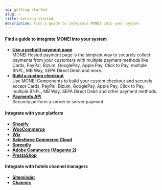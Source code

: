 ```yaml
---
id: getting-started
slug: /
title: Getting started
description: Find a guide to integrate MONEI into your system
---
```


#### Find a guide to integrate MONEI into your system

- **[Use a prebuilt payment page](integrations/use-prebuilt-payment-page.mdx)**  
  MONEI Hosted payment page is the simplest way to securely collect payments from your customers with multiple payment methods like Cards, PayPal, Bizum, GooglePay, Apple Pay, Click to Pay, multiple BNPL, MB Way, SEPA Direct Debit and more.
- **[Build a custom checkout](integrations/build-custom-checkout.mdx)**  
  Use MONEI Components to build your custom checkout and securely accept Cards, PayPal, Bizum, GooglePay, Apple Pay, Click to Pay, multiple BNPL, MB Way, SEPA Direct Debit and other payment methods.
- **[Payments API](/api/#tag/Payments)**  
  Securely perform a server to server payment.

#### Integrate with your platform

- **[Shopify](e-commerce/shopify/monei-payments)**
- **[WooCommerce](e-commerce/woocommerce.mdx)**
- **[Wix](e-commerce/wix.mdx)**
- **[Salesforce Commerce Cloud](e-commerce/salesforce.mdx)**
- **[Spreedly](https://docs.spreedly.com/payment-gateways/monei/)**
- **[Adobe Commerce (Magento 2)](e-commerce/adobe-commerce.mdx)**
- **[PrestaShop](e-commerce/prestashop.mdx)**

#### Integrate with hotels channel managers

- **[Siteminder](channel-tokenization)**
- **[Channex](channel-tokenization)**
